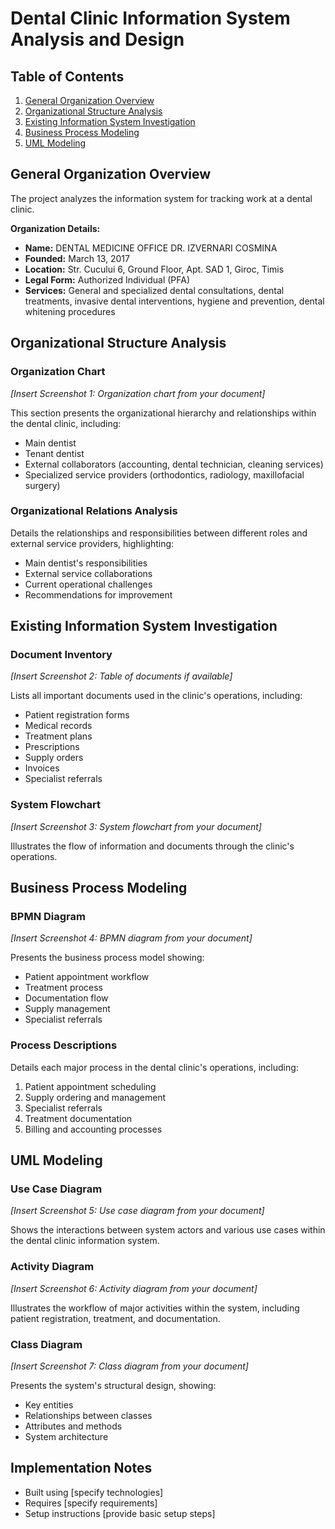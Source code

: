 # Dental Clinic Information System Analysis and Design

## Table of Contents
1. [General Organization Overview](#general-organization-overview)
2. [Organizational Structure Analysis](#organizational-structure-analysis)
3. [Existing Information System Investigation](#existing-information-system-investigation)
4. [Business Process Modeling](#business-process-modeling)
5. [UML Modeling](#uml-modeling)

## General Organization Overview
The project analyzes the information system for tracking work at a dental clinic.

**Organization Details:**
- **Name:** DENTAL MEDICINE OFFICE DR. IZVERNARI COSMINA
- **Founded:** March 13, 2017
- **Location:** Str. Cucului 6, Ground Floor, Apt. SAD 1, Giroc, Timis
- **Legal Form:** Authorized Individual (PFA)
- **Services:** General and specialized dental consultations, dental treatments, invasive dental interventions, hygiene and prevention, dental whitening procedures

## Organizational Structure Analysis

### Organization Chart
*[Insert Screenshot 1: Organization chart from your document]*

This section presents the organizational hierarchy and relationships within the dental clinic, including:
- Main dentist
- Tenant dentist
- External collaborators (accounting, dental technician, cleaning services)
- Specialized service providers (orthodontics, radiology, maxillofacial surgery)

### Organizational Relations Analysis
Details the relationships and responsibilities between different roles and external service providers, highlighting:
- Main dentist's responsibilities
- External service collaborations
- Current operational challenges
- Recommendations for improvement

## Existing Information System Investigation

### Document Inventory
*[Insert Screenshot 2: Table of documents if available]*

Lists all important documents used in the clinic's operations, including:
- Patient registration forms
- Medical records
- Treatment plans
- Prescriptions
- Supply orders
- Invoices
- Specialist referrals

### System Flowchart
*[Insert Screenshot 3: System flowchart from your document]*

Illustrates the flow of information and documents through the clinic's operations.

## Business Process Modeling

### BPMN Diagram
*[Insert Screenshot 4: BPMN diagram from your document]*

Presents the business process model showing:
- Patient appointment workflow
- Treatment process
- Documentation flow
- Supply management
- Specialist referrals

### Process Descriptions
Details each major process in the dental clinic's operations, including:
1. Patient appointment scheduling
2. Supply ordering and management
3. Specialist referrals
4. Treatment documentation
5. Billing and accounting processes

## UML Modeling

### Use Case Diagram
*[Insert Screenshot 5: Use case diagram from your document]*

Shows the interactions between system actors and various use cases within the dental clinic information system.

### Activity Diagram
*[Insert Screenshot 6: Activity diagram from your document]*

Illustrates the workflow of major activities within the system, including patient registration, treatment, and documentation.

### Class Diagram
*[Insert Screenshot 7: Class diagram from your document]*

Presents the system's structural design, showing:
- Key entities
- Relationships between classes
- Attributes and methods
- System architecture

## Implementation Notes
- Built using [specify technologies]
- Requires [specify requirements]
- Setup instructions [provide basic setup steps]
